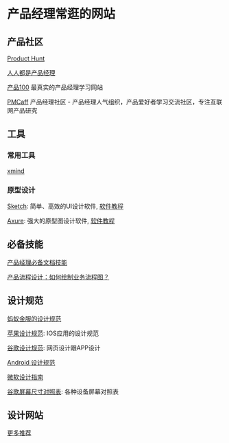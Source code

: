 # 产品经理常逛的网站

## 产品社区

[Product Hunt](https://www.producthunt.com/)

[人人都是产品经理](http://www.woshipm.com/)

[产品100](http://www.chanpin100.com/) 最真实的产品经理学习网站

[PMCaff](https://www.pmcaff.com/) 产品经理社区 - 产品经理人气组织，产品爱好者学习交流社区，专注互联网产品研究

## 工具

### 常用工具

[xmind](https://rain120.github.io/study-notes/resources/mac-software#xmind)

### 原型设计

[Sketch](https://www.sketchapp.com/): 简单、高效的UI设计软件, [软件教程](http://www.sketchcn.com/sketch-chinese-user-manual.html)

[Axure](https://www.axure.com/): 强大的原型图设计软件, [软件教程](http://www.iaxure.com/)

## 必备技能

[产品经理必备文档技能](http://www.woshipm.com/topic/doc)

[产品流程设计：如何绘制业务流程图？](http://www.woshipm.com/topic/flowchart)

## 设计规范

[蚂蚁金服的设计规范](https://ant.design/docs/spec/introduce-cn)

[苹果设计规范](https://developer.apple.com/cn/design/): IOS应用的设计规范

[谷歌设计规范](https://material.io/design/introduction): 网页设计跟APP设计

[Android 设计规范](https://developer.android.com/design)

[微软设计指南](https://www.microsoft.com/design)

[谷歌屏幕尺寸对照表](https://material.io/blog/device-metrics): 各种设备屏幕对照表

## 设计网站

[更多推荐](https://rain120.github.io/study-notes/resources/website/tools)
